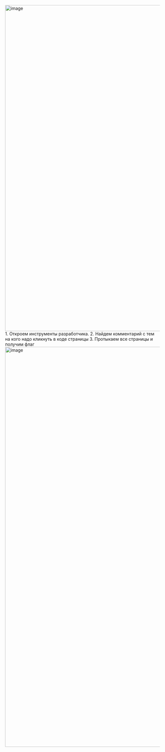 <img width="1916" height="1058" alt="image" src="https://github.com/user-attachments/assets/9045a1e2-6817-470a-8afc-1ee37ade2e7d" />
1. Откроем инструменты разработчика.
2. Найдем комментарий с тем на кого надо кликнуть в коде страницы
3. Протыкаем все страницы и получим флаг
<img width="2072" height="1298" alt="image" src="https://github.com/user-attachments/assets/540e15a2-0e90-45f6-a092-029d91f281bb" />
